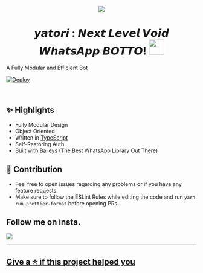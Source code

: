 <div align="center">

  <img src="https://c.tenor.com/ugLhmXer8ycAAAAC/fate-rider.gif" border="0"></a>


<h1 align="center">𝙮𝙖𝙩𝙤𝙧𝙞 : 𝙉𝙚𝙭𝙩 𝙇𝙚𝙫𝙚𝙡 𝙑𝙤𝙞𝙙 𝙒𝙝𝙖𝙩𝙨𝘼𝙥𝙥 𝘽𝙊𝙏𝙏𝙊! <img src="https://c.tenor.com/ugLhmXer8ycAAAAC/fate-rider.gif" style="border-radius:5;" width="40px" alt=""><br></h1>
<p align="center">


<div align="left">
  
A Fully Modular and Efficient Bot <br>
  
[![Deploy](https://www.herokucdn.com/deploy/button.png)](https://heroku.com/deploy)



<div align="left">
<br/>

## ✨ Highlights

-   Fully Modular Design
-   Object Oriented
-   Written in [TypeScript](https://www.typescriptlang.org/)
-   Self-Restoring Auth
-   Built with [Baileys](https://github.com/adiwajshing/baileys) (The Best
    WhatsApp Library Out There)
    
## 💪 Contribution

-   Feel free to open issues regarding any problems or if you have any feature
    requests
-   Make sure to follow the ESLint Rules while editing the code and run
    `yarn run prettier-format` before opening PRs

## Follow me on insta.
<p align="left">
  <a href="https://instagram.com/on11._.sama"><img src="https://img.shields.io/badge/Instagram-E4405F?style=for-the-badge&logo=instagram&logoColor=white"/><br>
    
--------

## Give a ⭐ if this project helped you
